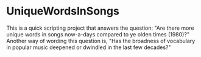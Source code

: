 # UniqueWordsInSongs
This is a quick scripting project that answers the question: "Are there more unique words in songs now-a-days compared to ye olden times (1980)?" Another way of wording this question is, "Has the broadness of vocabulary in popular music deepened or dwindled in the last few decades?"
